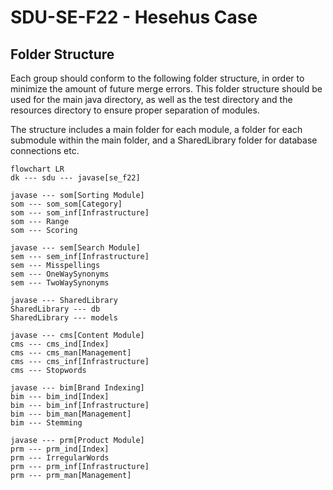 # SDU-SE-F22 - Hesehus Case

## Folder Structure

Each group should conform to the following folder structure, in order to minimize the amount of future merge errors. This folder structure should be used for the main java directory, as well as the test directory and the resources directory to ensure proper separation of modules.

The structure includes a main folder for each module, a folder for each submodule within the main folder, and a SharedLibrary folder for database connections etc.

```mermaid
flowchart LR
dk --- sdu --- javase[se_f22]

javase --- som[Sorting Module]
som --- som_som[Category]
som --- som_inf[Infrastructure]
som --- Range
som --- Scoring

javase --- sem[Search Module]
sem --- sem_inf[Infrastructure]
sem --- Misspellings
sem --- OneWaySynonyms
sem --- TwoWaySynonyms

javase --- SharedLibrary
SharedLibrary --- db
SharedLibrary --- models

javase --- cms[Content Module]
cms --- cms_ind[Index]
cms --- cms_man[Management]
cms --- cms_inf[Infrastructure]
cms --- Stopwords

javase --- bim[Brand Indexing]
bim --- bim_ind[Index]
bim --- bim_inf[Infrastructure]
bim --- bim_man[Management]
bim --- Stemming

javase --- prm[Product Module]
prm --- prm_ind[Index]
prm --- IrregularWords
prm --- prm_inf[Infrastructure]
prm --- prm_man[Management]
```
